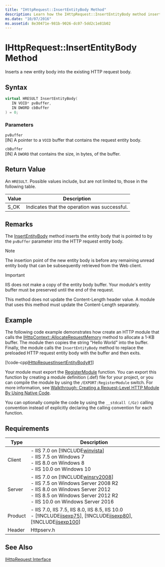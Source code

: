 ```yaml
---
title: "IHttpRequest::InsertEntityBody Method"
description: Learn how the IHttpRequest::InsertEntityBody method inserts a new entity body into the existing HTTP request body.
ms.date: "10/07/2016"
ms.assetid: 8e30471e-981b-9026-dc07-5dd2c1e81b02
---
```

# IHttpRequest::InsertEntityBody Method
Inserts a new entity body into the existing HTTP request body.  
  
## Syntax  
  
```cpp  
virtual HRESULT InsertEntityBody(  
   IN VOID* pvBuffer,  
   IN DWORD cbBuffer  
) = 0;  
```  
  
### Parameters  
 `pvBuffer`  
 [IN] A pointer to a `VOID` buffer that contains the request entity body.  
  
 `cbBuffer`  
 [IN] A `DWORD` that contains the size, in bytes, of the buffer.  
  
## Return Value  
 An `HRESULT`. Possible values include, but are not limited to, those in the following table.  
  
|Value|Description|  
|-----------|-----------------|  
|S_OK|Indicates that the operation was successful.|  
  
## Remarks  
 The [InsertEntityBody](../../web-development-reference/native-code-api-reference/ihttprequest-insertentitybody-method.md) method inserts the entity body that is pointed to by the `pvBuffer` parameter into the HTTP request entity body.  
  
> [!NOTE]
>  The insertion point of the new entity body is before any remaining unread entity body that can be subsequently retrieved from the Web client.  
  
> [!IMPORTANT]
>  IIS does not make a copy of the entity body buffer. Your module's entity buffer must be preserved until the end of the request.  
>   
>  This method does not update the Content-Length header value. A module that uses this method must update the Content-Length separately.  
  
## Example  
 The following code example demonstrates how create an HTTP module that calls the [IHttpContext::AllocateRequestMemory](../../web-development-reference/native-code-api-reference/ihttpcontext-allocaterequestmemory-method.md) method to allocate a 1-KB buffer. The module then copies the string "Hello World" into the buffer. Finally, the module calls the `InsertEntityBody` method to replace the preloaded HTTP request entity body with the buffer and then exits.  
  
 [!code-cpp[IHttpRequestInsertEntityBody#1](../../../samples/snippets/cpp/VS_Snippets_IIS/IIS7/IHttpRequestInsertEntityBody/cpp/IHttpRequestInsertEntityBody.cpp#1)]  
  
 Your module must export the [RegisterModule](../../web-development-reference/native-code-api-reference/pfn-registermodule-function.md) function. You can export this function by creating a module definition (.def) file for your project, or you can compile the module by using the `/EXPORT:RegisterModule` switch. For more information, see [Walkthrough: Creating a Request-Level HTTP Module By Using Native Code](../../web-development-reference/native-code-development-overview/walkthrough-creating-a-request-level-http-module-by-using-native-code.md).  
  
 You can optionally compile the code by using the `__stdcall (/Gz)` calling convention instead of explicitly declaring the calling convention for each function.  
  
## Requirements  
  
|Type|Description|  
|----------|-----------------|  
|Client|-   IIS 7.0 on [!INCLUDE[winvista](../../wmi-provider/includes/winvista-md.md)]<br />-   IIS 7.5 on Windows 7<br />-   IIS 8.0 on Windows 8<br />-   IIS 10.0 on Windows 10|  
|Server|-   IIS 7.0 on [!INCLUDE[winsrv2008](../../wmi-provider/includes/winsrv2008-md.md)]<br />-   IIS 7.5 on Windows Server 2008 R2<br />-   IIS 8.0 on Windows Server 2012<br />-   IIS 8.5 on Windows Server 2012 R2<br />-   IIS 10.0 on Windows Server 2016|  
|Product|-   IIS 7.0, IIS 7.5, IIS 8.0, IIS 8.5, IIS 10.0<br />-   [!INCLUDE[iisexp75](../../web-development-reference/native-code-api-reference/includes/iisexp75-md.md)], [!INCLUDE[iisexp80](../../web-development-reference/native-code-api-reference/includes/iisexp80-md.md)], [!INCLUDE[iisexp100](../../web-development-reference/native-code-api-reference/includes/iisexp100-md.md)]|  
|Header|Httpserv.h|  
  
## See Also  
 [IHttpRequest Interface](../../web-development-reference/native-code-api-reference/ihttprequest-interface.md)
